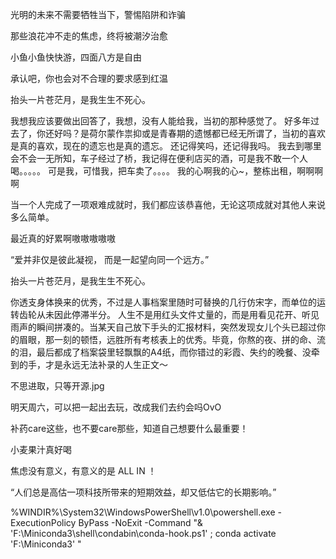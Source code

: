 光明的未来不需要牺牲当下，警惕陷阱和诈骗

那些浪花冲不走的焦虑，终将被潮汐治愈

小鱼小鱼快快游，四面八方是自由

承认吧，你也会对不合理的要求感到红温

抬头一片苍茫月，是我生生不死心。

我想我应该要做出回答了，我想，没有人能给我，当初的那种感觉了。
好多年过去了，你还好吗？是荷尔蒙作祟抑或是青春期的遗憾都已经无所谓了，当初的喜欢是真的喜欢，现在的遗忘也是真的遗忘。
还记得笑吗，还记得我吗。
我去到哪里会不会一无所知，车子经过了桥，我记得在便利店买的酒，可是我不敢一个人喝。。。。。
可是我，可惜我，把车卖了。。。。
我的心啊我的心~，整栋出租，啊啊啊啊

当一个人完成了一项艰难成就时，我们都应该恭喜他，无论这项成就对其他人来说多么简单。

最近真的好累啊嗷嗷嗷嗷嗷

“爱并非仅是彼此凝视，
而是一起望向同一个远方。”

抬头一片苍茫月，是我生生不死心。

你透支身体换来的优秀，不过是人事档案里随时可替换的几行仿宋字，而单位的运转齿轮从未因此停滞半分。
人生不是用红头文件丈量的，而是用看见花开、听见雨声的瞬间拼凑的。当某天自己放下手头的汇报材料，突然发现女儿个头已超过你的眉眼，那一刻的顿悟，远胜所有考核表上的优秀。毕竟，你熬的夜、拼的命、流的泪，最后都成了档案袋里轻飘飘的A4纸，而你错过的彩霞、失约的晚餐、没牵到的手，才是永远无法补录的人生正文～

不思进取，只等开源.jpg

明天周六，可以把一起出去玩，改成我们去约会吗OvO

补药care这些，也不要care那些，知道自己想要什么最重要！

小麦果汁真好喝

焦虑没有意义，有意义的是 ALL IN ！

“人们总是高估一项科技所带来的短期效益，却又低估它的长期影响。”

%WINDIR%\System32\WindowsPowerShell\v1.0\powershell.exe -ExecutionPolicy ByPass -NoExit -Command "& 'F:\Miniconda3\shell\condabin\conda-hook.ps1' ; conda activate 'F:\Miniconda3' "